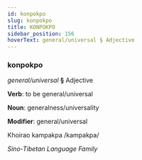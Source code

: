 ```yaml
---
id: konpokpo
slug: konpokpo
title: KONPOKPO
sidebar_position: 156
hoverText: general/universal § Adjective
---
```


### konpokpo

*general/universal* **§** Adjective

**Verb**: to be general/universal

**Noun**: generalness/universality

**Modifier**: general/universal

Khoirao kampakpa /kampakpa/

*Sino-Tibetan Language Family*